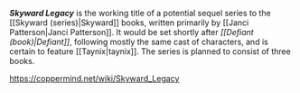 ***Skyward Legacy*** is the working title of a potential sequel series to the [[Skyward (series)\|Skyward]] books, written primarily by [[Janci Patterson\|Janci Patterson]]. It would be set shortly after *[[Defiant (book)\|Defiant]]*, following mostly the same cast of characters, and is certain to feature [[Taynix\|taynix]]. The series is planned to consist of three books.



https://coppermind.net/wiki/Skyward_Legacy